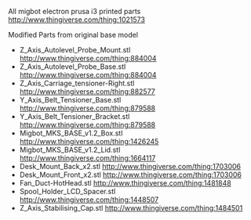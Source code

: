 All migbot electron prusa i3 printed parts http://www.thingiverse.com/thing:1021573

Modified Parts from original base model

- Z_Axis_Autolevel_Probe_Mount.stl           http://www.thingiverse.com/thing:884004
- Z_Axis_Autolevel_Probe_Base.stl            http://www.thingiverse.com/thing:884004
- Z_Axis_Carriage_tensioner-Right.stl        http://www.thingiverse.com/thing:882577
- Y_Axis_Belt_Tensioner_Base.stl             http://www.thingiverse.com/thing:879588
- Y_Axis_Belt_Tensioner_Bracket.stl          http://www.thingiverse.com/thing:879588
- Migbot_MKS_BASE_v1.2_Box.stl               http://www.thingiverse.com/thing:1426245
- Migbot_MKS_BASE_v1.2_Lid.stl               http://www.thingiverse.com/thing:1664117
- Desk_Mount_Back_x2.stl                     http://www.thingiverse.com/thing:1703006
- Desk_Mount_Front_x2.stl                    http://www.thingiverse.com/thing:1703006
- Fan_Duct-HotHead.stl                       http://www.thingiverse.com/thing:1481848
- Spool_Holder_LCD_Spacer.stl                http://www.thingiverse.com/thing:1448507
- Z_Axis_Stabilising_Cap.stl                 http://www.thingiverse.com/thing:1484501
